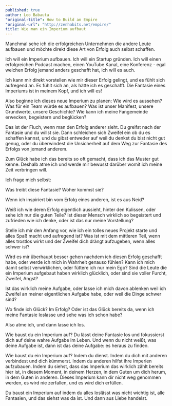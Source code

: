 ```yaml
---
published: true
author: Leo Babauta
"original-title": How to Build an Empire
"original-url": "http://zenhabits.net/empire/"
title: Wie man ein Imperium aufbaut
---
```


Manchmal sehe ich die erfolgreichen Unternehmen die andere Leute aufbauen und möchte direkt diese Art von Erfolg auch selbst schaffen.

Ich will ein Imperium aufbauen. Ich will ein Startup gründen. Ich will einen erfolgreichen Podcast machen, einen YouTube Kanal, eine Konferenz - egal welchen Erfolg jemand anders geschafft hat, ich will es auch.

Ich kann mir direkt vorstellen wie mir dieser Erfolg gelingt, und es fühlt sich aufregend an. Es fühlt sich an, als hätte ich es geschafft. Die Fantasie eines Imperiums ist in meinem Kopf, und ich will es!

Also beginne ich dieses neue Imperium zu planen: Wie wird es aussehen? Was für ein Team würde es aufbauen? Was ist unser Manifest, unsere Grundwerte, unsere Geschichte? Wie kann ich meine Fangemeinde erwecken, begeistern und beglücken?

Das ist der Fluch, wenn man den Erfolg anderer sieht. Du greifst nach der Fantasie und du willst sie. Dann schleichen sich Zweifel ein ob du es schaffen kannst, und du gibst entweder auf weil du denkst du bist nicht gut genug, oder du überwindest die Unsicherheit auf dem Weg zur Fantasie des Erfolgs von jemand anderem.

Zum Glück habe ich das bereits so oft gemacht, dass ich das Muster gut kenne. Deshalb atme ich und werde mir bewusst darüber womit ich meine Zeit verbringen will.

Ich frage mich selbst:

Was treibt diese Fantasie? Woher kommst sie?

Wenn ich inspiriert bin vom Erfolg eines anderen, ist es aus Neid?

Weiß ich wie deren Erfolg eigentlich aussieht, hinter den Kulissen, oder sehe ich nur die guten Teile? Ist dieser Mensch wirklich so begeistert und zufrieden wie ich denke, oder ist das nur meine Vorstellung?

Stelle ich mir den Anfang vor, wie ich ein tolles neues Projekt starte und alles Spaß macht und aufregend ist? Was ist mit dem mittleren Teil, wenn alles trostlos wirkt und der Zweifel dich drängt aufzugeben, wenn alles schwer ist?

Wird es mir überhaupt besser gehen nachdem ich diesen Erfolg geschafft habe, oder werde ich mich in Wahrheit genauso fühlen? Kann ich mich damit selbst verwirklichen, oder füttere ich nur mein Ego? Sind die Leute die ein Imperium aufgebaut haben wirklich glücklich, oder sind sie voller Furcht, Zweifel, Angst?

Ist das wirklich meine Aufgabe, oder lasse ich mich davon ablenken weil ich Zweifel an meiner eigentlichen Aufgabe habe, oder weil die Dinge schwer sind?

Wo finde ich Glück? Im Erfolg? Oder ist das Glück bereits da, wenn ich meine Fantasie loslasse und sehe was ich schon habe?

Also atme ich, und dann lasse ich los.

Wie baust du ein Imperium auf? Du lässt deine Fantasie los und fokussierst dich auf deine wahre Aufgabe im Leben. Und wenn du nicht weißt, was deine Aufgabe ist, dann ist das deine Aufgabe: es heraus zu finden.

Wie baust du ein Imperium auf? Indem du dienst. Indem du dich mit anderen verbindest und dich kümmerst. Indem du anderen hilfst ihre Imperien aufzubauen. Indem du siehst, dass das Imperium das wirklich zählt bereits hier ist, in diesem Moment, in deinem Herzen, in dem Guten um dich herum, in dem Guten in anderen. Dieses Imperium kann dir nicht weg genommen werden, es wird nie zerfallen, und es wird dich erfüllen.

Du baust ein Imperium auf indem du alles loslässt was nicht wichtig ist, alle Fantasien, und das siehst was da ist. Und dann aus Liebe handelst.